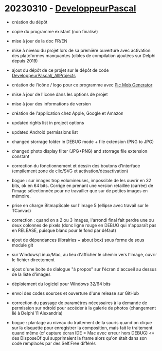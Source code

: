 # 20230310 - [DeveloppeurPascal](https://github.com/DeveloppeurPascal)

* création du dépôt
* copie du programme existant (non finalisé)
* mise à jour de la doc FR/EN
* mise à niveau du projet lors de sa première ouverture avec activation des plateformes manquantes (cibles de compilation ajoutées sur Delphi depuis 2019)
* ajout du dépôt de ce projet sur le dépôt de code [DeveloppeurPascal/_AllProjects](https://github.com/DeveloppeurPascal/_AllProjects)
* création de l'icône / logo pour ce programme avec [Pic Mob Generator](https://github.com/DeveloppeurPascal/PicMobGenerator)
* mise à jour de l'icone dans les options de projet
* mise à jour des informations de version
* création de l'application chez Apple, Google et Amazon
* updated rights list in project options
* updated Android permissions list
* changed storrage folder in DEBUG mode + file extension (PNG to JPG)
* changed photo display filter (JPG+PNG) and storrage file extension constant
* correction du fonctionnement et dessin des boutons d'interface (empilement zone de clic/SVG et activation/désactivation)
* bogue : sur images trop volumineuses, impossible de les ouvrir en 32 bits, ok en 64 bits. Corrigé en prenant une version retaillée (carrée) de l'image sélectionnée pour ne travailler que sur de petites images en mémoire.
* prise en charge BitmapScale sur l'image 5 (ellipse avec travail sur le TCanvas)
* correction : quand on a 2 ou 3 images, l'arrondi final fait perdre une ou deux colonnes de pixels (donc ligne rouge en DEBUG qui n'apparaît pas en RELEASE, puisque blanc pour le fond par défaut)
* ajout de dépendances (librairies + about box) sous forme de sous module git
* sur Windows/Linux/Mac, au lieu d'afficher le chemin vers l'image, ouvrir le fichier directement
* ajout d'une boite de dialogue "à propos" sur l'écran d'accueil au dessus de la liste d'images
* déploiement du logiciel pour Windows 32/64 bits
* envoi des codes sources et ouverture d'une release sur GitHub

* correction du passage de paramètres nécessaires à la demande de permission sur ndroid pour accéder à la galerie de photos (changement lié à Delphi 11 Alexandria)
* bogue : plantage au niveau du traitement de la souris quand on clique sur la disquette pour enregistrer la composition, mais fait le traitement quand même (cf capture écran IDE = Mac avec erreur hors DEBUG) <= des DisposeOf qui supprimaient la frame alors qu'on était dans son code remplacés par des Self.Free différés
